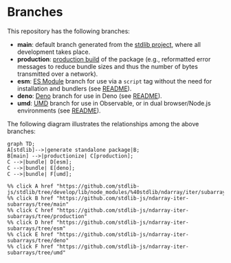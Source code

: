 <!--

@license Apache-2.0

Copyright (c) 2022 The Stdlib Authors.

Licensed under the Apache License, Version 2.0 (the "License");
you may not use this file except in compliance with the License.
You may obtain a copy of the License at

    http://www.apache.org/licenses/LICENSE-2.0

Unless required by applicable law or agreed to in writing, software
distributed under the License is distributed on an "AS IS" BASIS,
WITHOUT WARRANTIES OR CONDITIONS OF ANY KIND, either express or implied.
See the License for the specific language governing permissions and
limitations under the License.

-->

# Branches

This repository has the following branches:

-   **main**: default branch generated from the [stdlib project][stdlib-url], where all development takes place.
-   **production**: [production build][production-url] of the package (e.g., reformatted error messages to reduce bundle sizes and thus the number of bytes transmitted over a network).
-   **esm**: [ES Module][esm-url] branch for use via a `script` tag without the need for installation and bundlers (see [README][esm-readme]).
-   **deno**: [Deno][deno-url] branch for use in Deno (see [README][deno-readme]).
-   **umd**: [UMD][umd-url] branch for use in Observable, or in dual browser/Node.js environments (see [README][umd-readme]).

The following diagram illustrates the relationships among the above branches:

```mermaid
graph TD;
A[stdlib]-->|generate standalone package|B;
B[main] -->|productionize| C[production];
C -->|bundle| D[esm];
C -->|bundle| E[deno];
C -->|bundle| F[umd];

%% click A href "https://github.com/stdlib-js/stdlib/tree/develop/lib/node_modules/%40stdlib/ndarray/iter/subarrays"
%% click B href "https://github.com/stdlib-js/ndarray-iter-subarrays/tree/main"
%% click C href "https://github.com/stdlib-js/ndarray-iter-subarrays/tree/production"
%% click D href "https://github.com/stdlib-js/ndarray-iter-subarrays/tree/esm"
%% click E href "https://github.com/stdlib-js/ndarray-iter-subarrays/tree/deno"
%% click F href "https://github.com/stdlib-js/ndarray-iter-subarrays/tree/umd"
```

[stdlib-url]: https://github.com/stdlib-js/stdlib/tree/develop/lib/node_modules/%40stdlib/ndarray/iter/subarrays
[production-url]: https://github.com/stdlib-js/ndarray-iter-subarrays/tree/production
[deno-url]: https://github.com/stdlib-js/ndarray-iter-subarrays/tree/deno
[deno-readme]: https://github.com/stdlib-js/ndarray-iter-subarrays/blob/deno/README.md
[umd-url]: https://github.com/stdlib-js/ndarray-iter-subarrays/tree/umd
[umd-readme]: https://github.com/stdlib-js/ndarray-iter-subarrays/blob/umd/README.md
[esm-url]: https://github.com/stdlib-js/ndarray-iter-subarrays/tree/esm
[esm-readme]: https://github.com/stdlib-js/ndarray-iter-subarrays/blob/esm/README.md